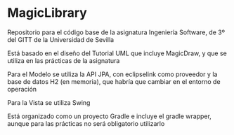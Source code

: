 # MagicLibrary

Repositorio para el código base de la asignatura Ingeniería Software, de 3º del GITT de la Universidad de Sevilla

Está basado en el diseño del Tutorial UML que incluye MagicDraw, y que se utiliza en las prácticas de la asignatura

Para el Modelo se utiliza la API JPA, con eclipselink como proveedor y la base de datos H2 (en memoria), que habría que cambiar en el entorno de operación


Para la Vista se utiliza Swing

Está organizado como un proyecto Gradle e incluye el gradle wrapper, aunque para las prácticas no será obligatorio utilizarlo

